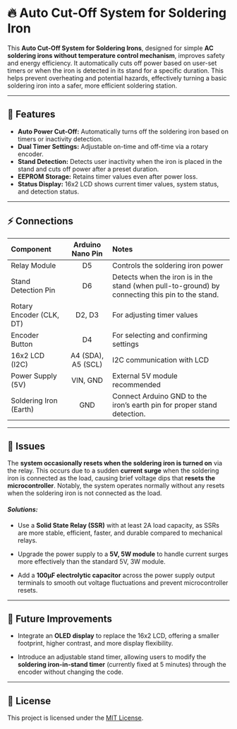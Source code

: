 # 🔥 Auto Cut-Off System for Soldering Iron  

This **Auto Cut-Off System for Soldering Irons**, designed for simple **AC soldering irons without temperature control mechanism**, improves safety and energy efficiency. It automatically cuts off power based on user-set timers or when the iron is detected in its stand for a specific duration. This helps prevent overheating and potential hazards, effectively turning a basic soldering iron into a safer, more efficient soldering station.

---

## 🚀 Features  
- **Auto Power Cut-Off:** Automatically turns off the soldering iron based on timers or inactivity detection.  
- **Dual Timer Settings:** Adjustable on-time and off-time via a rotary encoder.  
- **Stand Detection:** Detects user inactivity when the iron is placed in the stand and cuts off power after a preset duration.  
- **EEPROM Storage:** Retains timer values even after power loss.  
- **Status Display:** 16x2 LCD shows current timer values, system status, and detection status.    

---

## ⚡ Connections
|       **Component**       | **Arduino Nano Pin** |              **Notes**               |
|:--------------------------|:--------------------:|:-------------------------------------|
| Relay Module              | D5                   | Controls the soldering iron power    |
| Stand Detection Pin       | D6                   | Detects when the iron is in the stand (when pull-to-ground) by connecting this pin to the stand. |
| Rotary Encoder (CLK, DT)  | D2, D3               | For adjusting timer values          |
| Encoder Button            | D4                   | For selecting and confirming settings |
| 16x2 LCD (I2C)            | A4 (SDA), A5 (SCL)   | I2C communication with LCD          |
| Power Supply (5V)         | VIN, GND             | External 5V module recommended       |
| Soldering Iron (Earth)    | GND                  | Connect Arduino GND to the iron’s earth pin for proper stand detection. |

---

## 🐞 Issues  
The **system occasionally resets when the soldering iron is turned on** via the relay. This occurs due to a sudden **current surge** when the soldering iron is connected as the load, causing brief voltage dips that **resets the microcontroller**. Notably, the system operates normally without any resets when the soldering iron is not connected as the load.

#### ***Solutions:*** 
- Use a **Solid State Relay (SSR)** with at least 2A load capacity, as SSRs are more stable, efficient, faster, and durable compared to mechanical relays.

- Upgrade the power supply to a **5V, 5W module** to handle current surges more effectively than the standard 5V, 3W module.

- Add a **100μF electrolytic capacitor** across the power supply output terminals to smooth out voltage fluctuations and prevent microcontroller resets. 

---

## 🌟 Future Improvements  
- Integrate an **OLED display** to replace the 16x2 LCD, offering a smaller footprint, higher contrast, and more display flexibility.

- Introduce an adjustable stand timer, allowing users to modify the **soldering iron-in-stand timer** (currently fixed at 5 minutes) through the encoder without changing the code.

---

## 📜 License  
This project is licensed under the [MIT License](LICENSE).  
